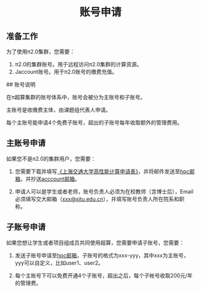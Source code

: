 # <center>账号申请</center>

## 准备工作

为了使用π2.0集群，您需要：

1. π2.0的集群账号。用于远程访问π2.0集群的计算资源。
2. Jaccount账号。用于π2.0账号的缴费充值。

## 账号说明

在π超算集群的账号体系中，账号会被分为主账号和子账号。

主账号是收缴费主体，由课题组代表人申请。

每个主账号能申请4个免费子账号，超出的子账号每年收取额外的管理费用。



## 主账号申请

如果您不是π2.0的集群用户，您需要：

1. 您需要下载并填写[《上海交通大学高性能计算申请表》](https://net.sjtu.edu.cn/doc/HPC.xlsx)，并将邮件发送至[hpc邮箱](mailto:hpc@sjtu.edu.cn)，并抄送[acccount邮箱](mailto:account@sjtu.edu.cn)。

2. 申请人可以是学生或者老师，账号负责人必须为在校教师（含博士后），Email必须填写交大邮箱（xxx@sjtu.edu.cn），并填写账号负责人所在院系和职称。

## 子账号申请
 
如果您想让学生或者项目组成员共同使用超算，您需要申请子账号，您需要：

1. 发送子账号申请至[hpc邮箱](mailto:hpc@sjtu.edu.cn)，子账号的格式为xxx-yyy，其中xxx为主账号，yyy可以自定义，比如user1、user2。

2. 每个主账号下可以免费开通4个子账号，超出之后，每个子帐号收取200元/年的管理费。
